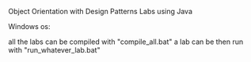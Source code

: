 Object Orientation with Design Patterns Labs using Java

Windows os:

all the labs can be compiled with "compile_all.bat"
a lab can be then run with "run_whatever_lab.bat"
